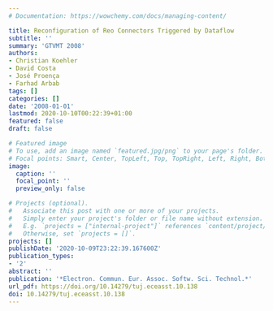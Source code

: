 ```yaml
---
# Documentation: https://wowchemy.com/docs/managing-content/

title: Reconfiguration of Reo Connectors Triggered by Dataflow
subtitle: ''
summary: 'GTVMT 2008'
authors:
- Christian Koehler
- David Costa
- José Proença
- Farhad Arbab
tags: []
categories: []
date: '2008-01-01'
lastmod: 2020-10-10T00:22:39+01:00
featured: false
draft: false

# Featured image
# To use, add an image named `featured.jpg/png` to your page's folder.
# Focal points: Smart, Center, TopLeft, Top, TopRight, Left, Right, BottomLeft, Bottom, BottomRight.
image:
  caption: ''
  focal_point: ''
  preview_only: false

# Projects (optional).
#   Associate this post with one or more of your projects.
#   Simply enter your project's folder or file name without extension.
#   E.g. `projects = ["internal-project"]` references `content/project/deep-learning/index.md`.
#   Otherwise, set `projects = []`.
projects: []
publishDate: '2020-10-09T23:22:39.167600Z'
publication_types:
- '2'
abstract: ''
publication: '*Electron. Commun. Eur. Assoc. Softw. Sci. Technol.*'
url_pdf: https://doi.org/10.14279/tuj.eceasst.10.138
doi: 10.14279/tuj.eceasst.10.138
---
```

